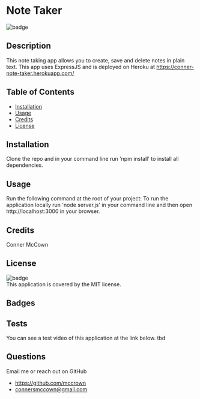# Note Taker

  ![badge](https://img.shields.io/badge/license-MIT-brightgreen)<br />

  ## Description 
  This note taking app allows you to create, save and delete notes in plain text. This app uses ExpressJS and is deployed on Heroku at https://conner-note-taker.herokuapp.com/ 

  ## Table of Contents

  * [Installation](#installation)
  * [Usage](#usage)
  * [Credits](#credits)
  * [License](#license)

  ## Installation
  Clone the repo and in your command line run 'npm install' to install all dependencies.

  ## Usage
  Run the following command at the root of your project:
  To run the application locally run 'node server.js' in your command line and then open http://localhost:3000 in your browser.

  ## Credits
  Conner McCown

  ## License
  ![badge](https://img.shields.io/badge/license-MIT-brightgreen)
  <br />
  This application is covered by the MIT license.  

  ## Badges

  ## Tests
  You can see a test video of this application at the link below.
  tbd

  ## Questions
  Email me or reach out on GitHub
  * https://github.com/mccrown
  * connersmccown@gmail.com